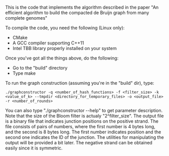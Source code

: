 This is the code that implements the algorithm described in the paper
"An efficient  algorithm to build the compacted de Bruijn graph from many complete genomes"

To compile the code, you need the following (Linux only):

* CMake 
* A GCC compiler supporting C++11
* Intel TBB library properly installed on your system

Once you've got all the things above, do the following:

* Go to the "build" directory
* Type make

To run the graph construction (assuming you're in the "build" dir), type:

	./graphconstructor -q <number_of_hash_functions> -f <filter_size> -k <value_of_k> --tmpdir <directory_for_temporary_files> -o <output_file> -r <number_of_rounds>

You can also type "./graphconstructor --help" to get parameter description.
Note that the size of the Bloom filter is actualy "2^filter_size".
The output file is a binary file that indicates junction positions on the positive strand.
The file consists of pairs of numbers, where the first number is 4 bytes long, and the second is 8 bytes long.
The first number indicates position and the second one indicates the ID of the junction.
The utilities for manipulating the output will be provided a bit later.
The negative strand can be obtained easily since it is symmetric.